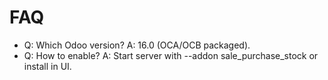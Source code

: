 # FAQ

- Q: Which Odoo version? A: 16.0 (OCA/OCB packaged).
- Q: How to enable? A: Start server with --addon sale_purchase_stock or install in UI.

